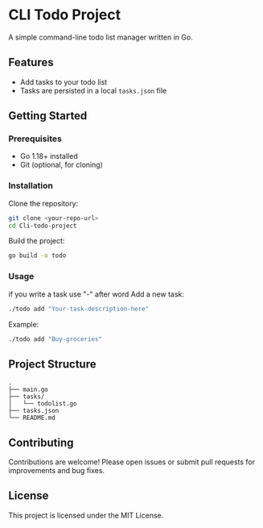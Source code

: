 # CLI Todo Project

A simple command-line todo list manager written in Go.

## Features

- Add tasks to your todo list
- Tasks are persisted in a local `tasks.json` file

## Getting Started

### Prerequisites

- Go 1.18+ installed
- Git (optional, for cloning)

### Installation

Clone the repository:

```sh
git clone <your-repo-url>
cd Cli-todo-project
```

Build the project:

```sh
go build -o todo
```

### Usage
if you write a task use "-" after word
Add a new task:

```sh
./todo add "Your-task-description-here"
```

Example:

```sh
./todo add "Buy-groceries"
```

## Project Structure

```
.
├── main.go
├── tasks/
│   └── todolist.go
├── tasks.json
└── README.md
```

## Contributing

Contributions are welcome! Please open issues or submit pull requests for improvements and bug fixes.

## License

This project is licensed under the MIT License.
